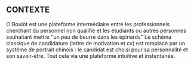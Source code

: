 ## CONTEXTE
O'Boulot est une plateforme intermédiaire entre les professionnels cherchant du personnel non qualifié et les étudiants ou autres personnes souhaitant mettre "un peu de beurre dans les épinards"
 Le schéma classique de candidature (lettre de motivation et cv) est remplacé par un système de portrait chinois : le candidat est choisi pour sa personnalité et son savoir-être. Tout cela via une plateforme intuitive et instantanée.
